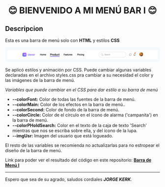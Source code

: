 <h1 style="text-align: center;">😊 BIENVENIDO A MI MENÚ BAR I 😊</h1>

<h2>Descripcion</h2>

Esta es una barra de menú solo con **HTML** y estilos **CSS** 

![Alt text](images/MenuBarExample.png)

Se aplicó estilos y animación por CSS. Puede cambiar algunas variables declaradas en el archivo styles.css pra cambiar a su necesidad el color y las imágenes de la barra de menú.

<i>Variables que puede cambiar en el CSS para dar estilo a su barra de menú</i>
<ul>
    <li><strong>--colorFont:</strong> Color de todas las fuentes de la barra de menú.</li>
    <li><strong>--colorMain:</strong> Color de los efectos en la barra de menú..</li>
    <li><strong>--colorSecond:</strong> Color de fondo de la barra de menú.</li>
    <li><strong>--colorCircle:</strong> Color de el círculo en el ícono de alarma ('campanita') en la barra de menú.</li>
    <li><strong>--colorPHoldSearch:</strong> Color en el texto de la caja de texto 'Search' mientras que nos se escriba sobre ella, y del ícono de la lupa.</li>
    <li><strong>--imgUsr:</strong> Imagen del usuario que está logueado.</li>
</ul>

El resto de las variables se recomienda no actualizarlas para no estropear el diseño de la barra de menú.
<br>

Link para poder ver el resultado del código en este repositorio: <a class="aClassMovLeft expand" href="https://jorgekerk.github.io/TP-2022-12-22-MenuBar1/" target="_blank">**Barra de Menú I**</a>

<hr>

Espero que sea de su agrado, saludos cordiales <i>**JORGE KERK**</i>.